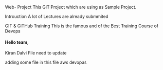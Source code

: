Web- Project
This GIT Project which are using as Sample Project.

Introuction 
A lot of Lectures are already submmited

GIT & GITHub Training
This is the famous and of the Best Training Course of Devops


#### Hello team,
Kiran Dalvi
File need to update 


adding some file in this file 
aws devopas
